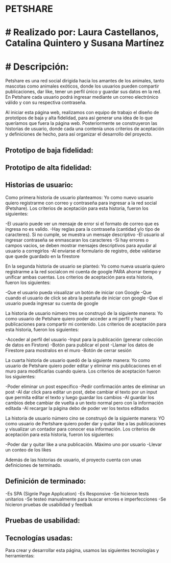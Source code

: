 # PETSHARE
# # Realizado por: Laura Castellanos, Catalina Quintero y Susana Martínez

# # Descripción:

Petshare es una red social dirigida hacia los amantes de los animales, tanto mascotas
como animales exóticos, donde los usuarios pueden compartir publicaciones, dar like,
tener un perfil único y guardar sus datos en la red.
En Petshare cada usuario podrá ingresar mediante un correo electrónico válido y con su 
respectiva contraseña. 

Al iniciar esta página web, realizamos con equipo de trabajo el diseño de prototipos de baja 
y alta fidelidad, para así generar una idea de lo que queríamos que fuera la página web.
Posteriormente se construyeron las historias de usuario, donde cada una contenía unos criterios
de aceptación y definiciones de hecho, para así organizar el desarrollo del proyecto.

## Prototipo de baja fidelidad:
<!-- Agregar link -->

## Prototipo de alta fidelidad:
<!-- Agregar link -->

## Historias de usuario:

Como primera historia de usuario planteamos: Yo como nuevo usuario quiero registrarme con correo
y contraseña para ingresar a la red social (Petshare). Los criterios de aceptación para esta 
historia, fueron los siguientes:

-El usuario puede ver un mensaje de error si el formato de correo que es ingresa no es valido.
-Hay reglas para la contraseña (cantidad y/o tipo de caracteres). Si no cumple, se muestra un
mensaje descriptivo
-El usuario al ingresar contraseña se enmascaran los caracteres
-Si hay errores o campos vacios, se deben mostrar mensajes descriptivos para ayudar al usuario 
a corregirlos
-Al enviarse el formulario de registro, debe validarse que quede guardado en la firestore

En la segunda historia de usuario se planteó: Yo como nueva usuaria quiero registrarme a la red 
socialcon mi cuenta de google PARA ahorrar tiempo y unificar ambas cuentas. Los criterios de 
aceptación para esta historia, fueron los siguientes:

-Que el usuario pueda visualizar un botón de iniciar con Google
-Que cuando el usuario de click se abra la pestaña de iniciar con google
-Que el usuario pueda ingresar su cuenta de google

La historia de usuario número tres se construyó de la siguiente manera: Yo como usuario de 
Petshare  quiero poder acceder a mi perfil y hacer publicaciones para compartir mi contenido. 
Los criterios de aceptación para esta historia, fueron los siguientes:

-Acceder al perfil del usuario
-Input para la publicación (generar colección de datos en Firstore)
-Botón para publicar el post
-Llamar los datos de Firestore para mostralos en el muro
-Botón de cerrar sesión

La cuarta historia de usuario quedó de la siguiente manera: Yo como usuario de Petshare quiero
poder editar y eliminar mis publicaciones en el muro para modificarlas cuando quiera. Los 
criterios de aceptación fueron los siguientes:

-Poder eliminar un post específico
-Pedir confirmación antes de eliminar un post
-Al dar click para editar un post, debe cambiar el texto por un input que permita editar el texto 
y luego guardar los cambios
-Al guardar los cambios debe cambiar de vuelta a un texto normal pero con la información editada
-Al recargar la página debo de poder ver los textos editados

La historia de usuario número cino se construyó de la siguiente manera: YO como usuario de 
Pertshare quiero poder dar y quitar like a las publicaciones y visualizar un contador para 
conocer esa información.
Los criterios de aceptación para esta historia, fueron los siguientes:

-Poder dar y quitar like a una publicación. Máximo uno por usuario
-Llevar un conteo de los likes

Además de las historias de usuario, el proyecto cuenta con unas definiciones de terminado.

## Definición de terminado:
-Es SPA (Signle Page Application)
-Es Responsive
-Se hicieron tests unitarios
-Se testeó manualmente para buscar errores e imperfecciones
-Se hicieron pruebas de usabilidad y feedbak

## Pruebas de usabilidad:

## Tecnologías usadas:

Para crear y desarrollar esta página, usamos las siguientes tecnologías y herramientas: